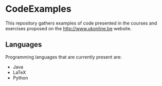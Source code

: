# CodeExamples

This repository gathers examples of code presented in the courses and exercises proposed on the http://www.ukonline.be website.

## Languages

Programming languages that are currently present are:

- Java
- LaTeX
- Python
